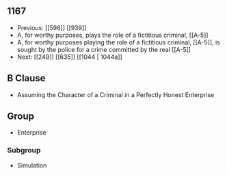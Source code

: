 ## 1167
- Previous: [[598]] [[939]] 
- A, for worthy purposes, plays the role of a fictitious criminal, [[A-5]]
- A, for worthy purposes playing the role of a fictitious criminal, [[A-5]], is sought by the police for a crime committed by the real [[A-5]]
- Next: [[249]] [[635]] [[1044 | 1044a]] 

## B Clause
- Assuming the Character of a Criminal in a Perfectly Honest Enterprise

## Group
- Enterprise

### Subgroup
- Simulation


